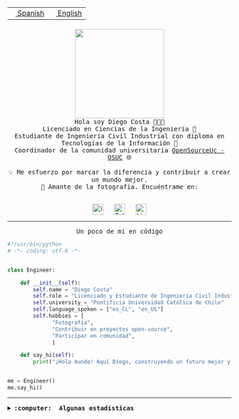 <table border="0"  align="right">
 <tr><td><a href="README.md"><img src="https://upload.wikimedia.org/wikipedia/commons/thumb/8/89/Bandera_de_Espa%C3%B1a.svg/1200px-Bandera_de_Espa%C3%B1a.svg.png" height="10"> Spanish</a></td>
 <td><a href="README.en.md"><img src="https://upload.wikimedia.org/wikipedia/commons/a/a4/Flag_of_the_United_States.svg" height="10"> English</a></td></tr>
</table><br><br><br>

<p align="center">
  <img src="https://github.com/diegocostares/diegocostares/blob/main/Images/aaa2.gif?raw=true" height="200px" weight="200px">
  <br><samp>
    Hola soy Diego Costa 👨🏻‍💻<br>
    Licenciado en Ciencias de la Ingeniería 🤖<br>
    Estudiante de Ingeniería Civil Industrial con diploma en Tecnologías de la Información 🧠<br>
    Coordinador de la comunidad universitaria <a href="https://github.com/open-source-uc">OpenSourceUc - OSUC</a> 🌐<br>
  <br>
    💡 Me esfuerzo por marcar la diferencia y contribuir a crear un mundo mejor.<br>
    📸 Amante de la fotografía. Encuéntrame en: <br>
  <br></samp>
</p>

<p align="center">
   <a href="https://instagram.com/diegocosta_no" target="blank">
      <img align="center" src="https://cdn.jsdelivr.net/npm/simple-icons@3.0.1/icons/instagram.svg" alt="instagram" height="25px" width="25px" />
      &#8203;
   </a>
   &nbsp; &nbsp; &nbsp;
   <a href="https://t.me/diegocosta_no" target="blank">
      <img align="center" alt="Telegram" width="25px" src="https://icons-for-free.com/iconfiles/png/512/Telegram-1324888767380505522.png" />
      &#8203;
   </a>
   &nbsp; &nbsp; &nbsp;
   <a href="https://www.linkedin.com/in/diegocostar/" target="blank">
      <img align="center" alt="LinkedIn" width="25px" src="https://img.icons8.com/metro/452/linkedin.png" />
      &#8203;
   </a>
</p>

---

<p align="center"><front size="25"><samp>Un poco de mi en código</samp></front></p>

```python
#!/usr/bin/python
# -*- coding: utf-8 -*-


class Engineer:

    def __init__(self):
        self.name = "Diego Costa"
        self.role = "Licenciado y Estudiante de Ingeniería Civil Industrial"
        self.university = "Pontificia Universidad Católica de Chile"
        self.language_spoken = ["es_CL", "en_US"]
        self.hobbies = [
              "Fotografía",
              "Contribuir en proyectos open-source",
              "Participar en comunidad",
              ]

    def say_hi(self):
        print("¡Hola mundo! Aquí Diego, construyendo un futuro mejor y cambiando el mundo.")


me = Engineer()
me.say_hi()
```

---

<details>
  <summary><b><samp>:computer: &nbsp;Algunas estadísticas</samp></b></summary>
  <br/></p>

<!--START_SECTION:waka-->
![Code Time](http://img.shields.io/badge/Code%20Time-1%2C271%20hrs%2011%20mins-blue)

📅 **Soy más productivo los Martes** 

```text
Lunes                    808 commits         ████░░░░░░░░░░░░░░░░░░░░░   15.55 % 
Martes                   977 commits         █████░░░░░░░░░░░░░░░░░░░░   18.80 % 
Miércoles                610 commits         ███░░░░░░░░░░░░░░░░░░░░░░   11.74 % 
Jueves                   793 commits         ████░░░░░░░░░░░░░░░░░░░░░   15.26 % 
Viernes                  734 commits         ████░░░░░░░░░░░░░░░░░░░░░   14.13 % 
Sábado                   469 commits         ██░░░░░░░░░░░░░░░░░░░░░░░   09.03 % 
Domingo                  805 commits         ████░░░░░░░░░░░░░░░░░░░░░   15.49 % 
```


📊 **Esta semana me dediqué a** 

```text
🐱‍💻 Proyectos: 
CupoSmart                1 hr                ███████░░░░░░░░░░░░░░░░░░   29.87 % 
diegocostares            39 mins             █████░░░░░░░░░░░░░░░░░░░░   19.56 % 
Unknown Project          33 mins             ████░░░░░░░░░░░░░░░░░░░░░   16.54 % 
GPTI-alexa               28 mins             ███░░░░░░░░░░░░░░░░░░░░░░   13.90 % 
proyecto-2023-2-proyecto-25 mins             ███░░░░░░░░░░░░░░░░░░░░░░   12.59 % 
```


 Last Updated on 29/10/2023 18:33:35 UTC
<!--END_SECTION:waka-->

<p align="center"> <img src="https://github-readme-stats.vercel.app/api?username=diegocostares&show_icons=true&theme=ayu-mirage" alt="abhisheknaiidu" /></p>

</details>
